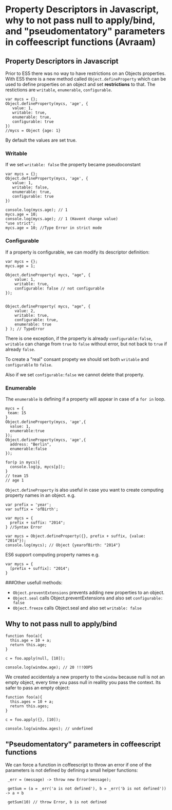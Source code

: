 # Property Descriptors in Javascript, why to not pass null to apply/bind, and "pseudomentatory" parameters in coffeescript functions (Avraam)

## Property Descriptors in Javascript

Prior to ES5 there was no way to have restrictions on an Objects properties. With ES5 there is a new method called `Object.defineProperty` which can be used to define properties on an object and set **restrictions** to that. The restictions are `writable`, `enumerable`, `configurable`.

```
var mycs = {};
Object.defineProperty(mycs, 'age', {
   value: 1,
   writable: true,
   enumerable: true,
   configurable: true
})
//mycs = Object {age: 1}
```

By default the values are set true. 

### Writable

If we set `writable: false` the property became pseudoconstant
```
var mycs = {};
Object.defineProperty(mycs, 'age', {
   value: 1,
   writable: false,
   enumerable: true,
   configurable: true
})

console.log(mycs.age); // 1
mycs.age = 10;
console.log(mycs.age); // 1 (Havent change value)
"use strict";
mycs.age = 10; //Type Error in strict mode
```

### Configurable
If a property is  configurable, we can modify its descriptor definition:
```
var mycs = {};
mycs.age = 1;

Object.defineProperty( mycs, "age", {
    value: 1,
    writable: true,
    configurable: false // not configurable
});


Object.defineProperty( mycs, "age", {
    value: 2,
    writable: true, 
    configurable: true, 
    enumerable: true
} ); // TypeError

```
There is one exception, if the property is already `configurable:false`, `writable` can change from `true` to `false` without error, but not back to `true` if already `false`.

To create a "real" consant propety we should set both `writable` and `configurable` to `false`.

Also if we set `configurable:false` we cannot delete that property.

### Enumerable
The `enumerable` is defining if a property will appear in case of a `for in` loop.

```
mycs = {
 team: 15
}
Object.defineProperty(mycs, 'age',{
  value: 1,
  enumerable:true
});
Object.defineProperty(mycs, 'age',{
  address: "Berlin",
  enumerable:false
});

for(p in mycs){
  console.log(p, mycs[p]);
}
// team 15
// age 1
```

`Object.defineProperty` is also useful in case you want to create computing property names in an object. e.g.
```
var prefix = 'year';
var suffix = 'ofBirth';

var mycs = {
  prefix + suffix: "2014";
} //Syntax Error

var mycs = Object.defineProperty({}, prefix + suffix, {value: "2014"});
console.log(mycs); // Object {yearofBirth: "2014"}
```

ES6 support computing property names e.g. 
```
var mycs = {
  [prefix + suffix]: "2014";
}
```

###Other usefull methods:
* `Object.preventExtensions`  prevents adding new properties to an object.
* `Object.seal` calls Object.preventExtensions and also set `configurable: false`
* `Object.freeze` calls Object.seal and also set `writable: false`


## Why to not pass null to apply/bind
```
function foo(a){
  this.age = 10 + a;
  return this.age;
}

c = foo.apply(null, [10]);

console.log(window.age); // 20 !!!OOPS
```
We created accidentaly a new property to the `window` because null is not an empty object, every time you pass null in reallity you pass the context. Its safer to pass an empty object:

```
function foo(a){
  this.ages = 10 + a;
  return this.ages;
}

c = foo.apply({}, [10]);

console.log(window.ages); // undefined
```

## "Pseudomentatory" parameters in coffeescript functions

We can force a function in coffeescript to throw an error if one of the parameters is not defined by defining a small helper functions:

```
 _err = (message) -> throw new Error(message);
 
 getSum = (a = _err('a is not defined'), b = _err('b is not defined')) -> a + b
   
 getSum(10) // throw Error, b is not defined
 ```